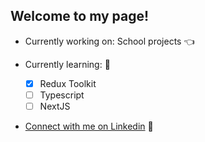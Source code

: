 ## Welcome to my page!

- Currently working on: School projects 👈
  
- Currently learning:  🧠
  - [x] Redux Toolkit
  - [ ] Typescript
  - [ ] NextJS

- [Connect with me on Linkedin](https://www.linkedin.com/in/kevin-lan-/) 🥂

